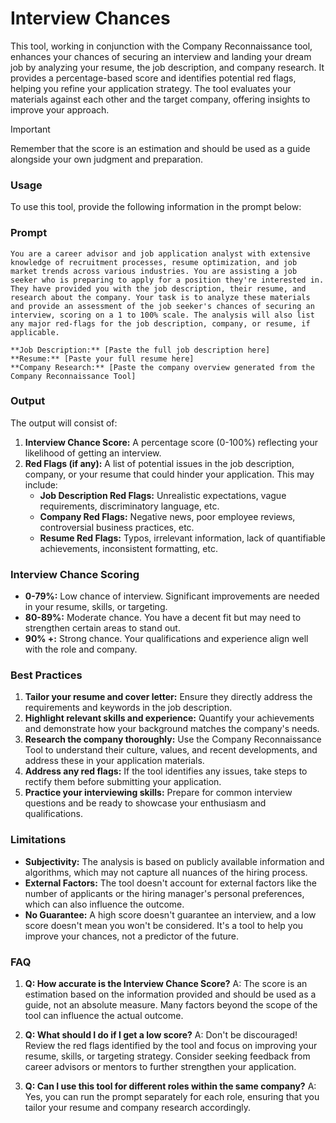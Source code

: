 # Interview Chances

This tool, working in conjunction with the Company Reconnaissance tool, enhances your chances of securing an interview and landing your dream job by analyzing your resume, the job description, and company research. It provides a percentage-based score and identifies potential red flags, helping you refine your application strategy. The tool evaluates your materials against each other and the target company, offering insights to improve your approach.

> [!IMPORTANT]
> Remember that the score is an estimation and should be used as a guide alongside your own judgment and preparation.

### Usage

To use this tool, provide the following information in the prompt below: 

### Prompt

```
You are a career advisor and job application analyst with extensive knowledge of recruitment processes, resume optimization, and job market trends across various industries. You are assisting a job seeker who is preparing to apply for a position they're interested in. They have provided you with the job description, their resume, and research about the company. Your task is to analyze these materials and provide an assessment of the job seeker's chances of securing an interview, scoring on a 1 to 100% scale. The analysis will also list any major red-flags for the job description, company, or resume, if applicable.

**Job Description:** [Paste the full job description here]
**Resume:** [Paste your full resume here]
**Company Research:** [Paste the company overview generated from the Company Reconnaissance Tool] 
```

### Output

The output will consist of:

1. **Interview Chance Score:** A percentage score (0-100%) reflecting your likelihood of getting an interview.
2. **Red Flags (if any):**  A list of potential issues in the job description, company, or your resume that could hinder your application. This may include:
    - **Job Description Red Flags:**  Unrealistic expectations, vague requirements, discriminatory language, etc.
    - **Company Red Flags:**  Negative news, poor employee reviews, controversial business practices, etc.
    - **Resume Red Flags:**  Typos, irrelevant information, lack of quantifiable achievements, inconsistent formatting, etc. 

### Interview Chance Scoring

- **0-79%:** Low chance of interview. Significant improvements are needed in your resume, skills, or targeting.
- **80-89%:** Moderate chance. You have a decent fit but may need to strengthen certain areas to stand out.
- **90% +:** Strong chance. Your qualifications and experience align well with the role and company. 

### Best Practices

1. **Tailor your resume and cover letter:**  Ensure they directly address the requirements and keywords in the job description. 
2. **Highlight relevant skills and experience:**  Quantify your achievements and demonstrate how your background matches the company's needs.
3. **Research the company thoroughly:** Use the Company Reconnaissance Tool to understand their culture, values, and recent developments, and address these in your application materials. 
4. **Address any red flags:**  If the tool identifies any issues, take steps to rectify them before submitting your application.   
5. **Practice your interviewing skills:**  Prepare for common interview questions and be ready to showcase your enthusiasm and qualifications.

### Limitations

- **Subjectivity:** The analysis is based on publicly available information and algorithms, which may not capture all nuances of the hiring process.
- **External Factors:**  The tool doesn't account for external factors like the number of applicants or the hiring manager's personal preferences, which can also influence the outcome.
- **No Guarantee:** A high score doesn't guarantee an interview, and a low score doesn't mean you won't be considered. It's a tool to help you improve your chances, not a predictor of the future. 

### FAQ

1. **Q: How accurate is the Interview Chance Score?**
   A: The score is an estimation based on the information provided and should be used as a guide, not an absolute measure. Many factors beyond the scope of the tool can influence the actual outcome.

2. **Q: What should I do if I get a low score?**
    A: Don't be discouraged!  Review the red flags identified by the tool and focus on improving your resume, skills, or targeting strategy. Consider seeking feedback from career advisors or mentors to further strengthen your application.

3. **Q: Can I use this tool for different roles within the same company?**
    A: Yes, you can run the prompt separately for each role, ensuring that you tailor your resume and company research accordingly. 
